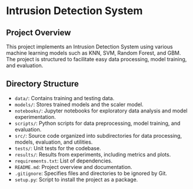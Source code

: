# Intrusion Detection System

## Project Overview
This project implements an Intrusion Detection System using various machine learning models such as KNN, SVM, Random Forest, and GBM. The project is structured to facilitate easy data processing, model training, and evaluation.

## Directory Structure
- `data/`: Contains training and testing data.
- `models/`: Stores trained models and the scaler model.
- `notebooks/`: Jupyter notebooks for exploratory data analysis and model experimentation.
- `scripts/`: Python scripts for data preprocessing, model training, and evaluation.
- `src/`: Source code organized into subdirectories for data processing, models, evaluation, and utilities.
- `tests/`: Unit tests for the codebase.
- `results/`: Results from experiments, including metrics and plots.
- `requirements.txt`: List of dependencies.
- `README.md`: Project overview and documentation.
- `.gitignore`: Specifies files and directories to be ignored by Git.
- `setup.py`: Script to install the project as a package.
